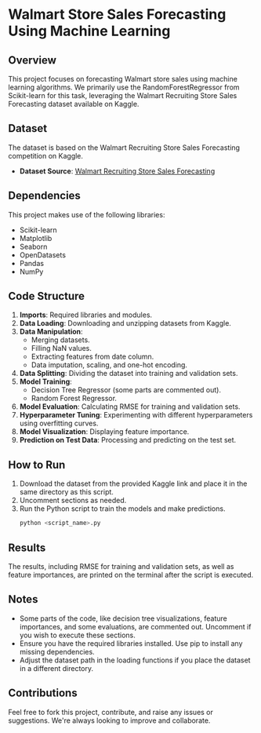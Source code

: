# Walmart Store Sales Forecasting Using Machine Learning

## Overview

This project focuses on forecasting Walmart store sales using machine learning algorithms. We primarily use the RandomForestRegressor from Scikit-learn for this task, leveraging the Walmart Recruiting Store Sales Forecasting dataset available on Kaggle.

## Dataset

The dataset is based on the Walmart Recruiting Store Sales Forecasting competition on Kaggle.

- **Dataset Source**: [Walmart Recruiting Store Sales Forecasting](https://www.kaggle.com/c/walmart-recruiting-store-sales-forecasting)

## Dependencies

This project makes use of the following libraries:

- Scikit-learn
- Matplotlib
- Seaborn
- OpenDatasets
- Pandas
- NumPy

## Code Structure

1. **Imports**: Required libraries and modules.
2. **Data Loading**: Downloading and unzipping datasets from Kaggle.
3. **Data Manipulation**:
   - Merging datasets.
   - Filling NaN values.
   - Extracting features from date column.
   - Data imputation, scaling, and one-hot encoding.
4. **Data Splitting**: Dividing the dataset into training and validation sets.
5. **Model Training**:
   - Decision Tree Regressor (some parts are commented out).
   - Random Forest Regressor.
6. **Model Evaluation**: Calculating RMSE for training and validation sets.
7. **Hyperparameter Tuning**: Experimenting with different hyperparameters using overfitting curves.
8. **Model Visualization**: Displaying feature importance.
9. **Prediction on Test Data**: Processing and predicting on the test set.

## How to Run

1. Download the dataset from the provided Kaggle link and place it in the same directory as this script.
2. Uncomment sections as needed.
3. Run the Python script to train the models and make predictions.
   ```bash
   python <script_name>.py
   ```

## Results

The results, including RMSE for training and validation sets, as well as feature importances, are printed on the terminal after the script is executed.

## Notes

- Some parts of the code, like decision tree visualizations, feature importances, and some evaluations, are commented out. Uncomment if you wish to execute these sections.
- Ensure you have the required libraries installed. Use pip to install any missing dependencies.
- Adjust the dataset path in the loading functions if you place the dataset in a different directory.

## Contributions

Feel free to fork this project, contribute, and raise any issues or suggestions. We're always looking to improve and collaborate.
